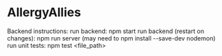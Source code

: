 # AllergyAllies

Backend instructions:
run backend: npm start
run backend (restart on changes): npm run server (may need to npm install --save-dev nodemon)
run unit tests: npm test <file_path> 
